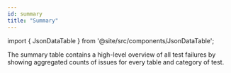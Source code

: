 ```yaml
---
id: summary
title: "Summary"
---
```


import { JsonDataTable } from '@site/src/components/JsonDataTable';

The summary table contains a high-level overview of all test failures by showing aggregated counts of issues for every table and category of test.

<JsonDataTable jsonPath="nodes.model\.the_tuva_project\.data_profiling__summary.columns" />

